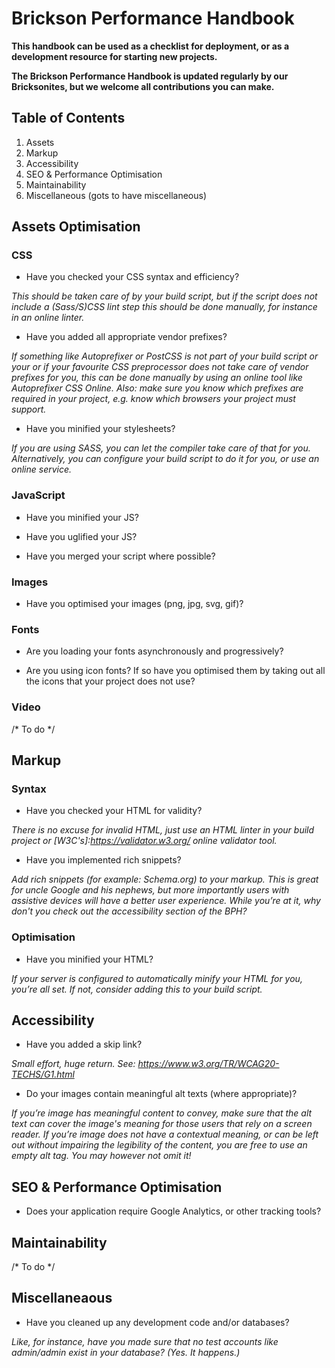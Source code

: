 # Brickson Performance Handbook

**This handbook can be used as a checklist for deployment, or as a development resource for starting new projects.**

**The Brickson Performance Handbook is updated regularly by our Bricksonites, but we welcome all contributions you can make.**


## Table of Contents

1. Assets
2. Markup
3. Accessibility
4. SEO & Performance Optimisation
5. Maintainability
6. Miscellaneous (gots to have miscellaneous)

## Assets Optimisation


### CSS

*	Have you checked your CSS syntax and efficiency?

_This should be taken care of by your build script, but if the script does not include a (Sass/S)CSS lint step this should be done manually, for instance in an online linter._

* Have you added all appropriate vendor prefixes?

_If something like Autoprefixer or PostCSS is not part of your build script or your or if your favourite CSS preprocessor does not take care of vendor prefixes for you, this can be done manually by using an online tool like Autoprefixer CSS Online. Also: make sure you know which prefixes are required in your project, e.g. know which browsers your project must support._

* Have you minified your stylesheets?

_If you are using SASS, you can let the compiler take care of that for you. Alternatively, you can configure your build script to do it for you, or use an online service._


### JavaScript

* Have you minified your JS?

* Have you uglified your JS?

* Have you merged your script where possible?


### Images

* Have you optimised your images (png, jpg, svg, gif)?


### Fonts

* Are you loading your fonts asynchronously and progressively?

* Are you using icon fonts? If so have you optimised them by taking out all the icons that your project does not use?

### Video

/* To do */

## Markup

### Syntax

* Have you checked your HTML for validity?

_There is no excuse for invalid HTML, just use an HTML linter in your build project or [W3C's]:https://validator.w3.org/ online validator tool._

* Have you implemented rich snippets?

_Add rich snippets (for example: Schema.org) to your markup. This is great for uncle Google and his nephews, but more importantly users with assistive devices will have a better user experience. While you’re at it, why don't you check out the accessibility section of the BPH?_

### Optimisation

* Have you minified your HTML?

_If your server is configured to automatically minify your HTML for you, you’re all set. If not, consider adding this to your build script._

## Accessibility

* Have you added a skip link?

_Small effort, huge return. See: https://www.w3.org/TR/WCAG20-TECHS/G1.html_

* Do your images contain meaningful alt texts (where appropriate)?

_If you’re image has meaningful content to convey, make sure that the alt text can cover the image's meaning for those users that rely on a screen reader. If you’re image does not have a contextual meaning, or can be left out without impairing the legibility of the content, you are free to use an empty alt tag. You may however not omit it!_


## SEO & Performance Optimisation

* Does your application require Google Analytics, or other tracking tools?


## Maintainability

/* To do */


## Miscellaneaous

* Have you cleaned up any development code and/or databases?

_Like, for instance, have you made sure that no test accounts like admin/admin exist in your database? (Yes. It happens.)_
